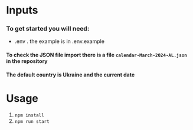# Inputs
### To get started you will need:
- .env . the example is in .env.example

#### To check the JSON file import there is a file `calendar-March-2024-AL.json` in the repository
#### The default country is Ukraine and the current date

# Usage
1. `npm install`
2. `npm run start`

